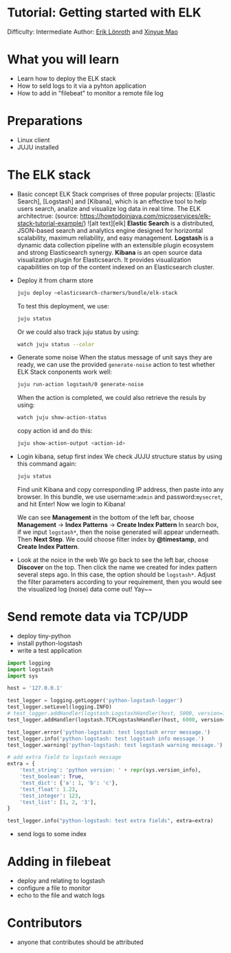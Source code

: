 # Tutorial: Getting started with ELK

Difficulty: Intermediate
Author: [Erik Lönroth] and [Xinyue Mao]

# What you will learn 

* Learn how to deploy the ELK stack
* How to seld logs to it via a pyhton application
* How to add in "filebeat" to monitor a remote file log

# Preparations
* Linux client
* JUJU installed

# The ELK stack
 - Basic concept
   ELK Stack comprises of three popular projects: [Elastic Search], [Logstash] and [Kibana], which is an effective tool to help users search, analize and visualize log data in real time.
   The ELK architectrue:
   (source: https://howtodoinjava.com/microservices/elk-stack-tutorial-example/)
   ![alt text][elk]
   **Elastic Search** is a distributed, JSON-based search and analytics engine designed for horizontal scalability, maximum reliability, and easy management.
   **Logstash** is a dynamic data collection pipeline with an extensible plugin ecosystem and strong Elasticsearch synergy.
   **Kibana** is an open source data visualization plugin for Elasticsearch. It provides visualization capabilities on top of the content indexed on an Elasticsearch cluster.

 - Deploy it from charm store
       
    ```sh
    juju deploy ~elasticsearch-charmers/bundle/elk-stack
    ```
    To test this deployment, we use:
    ```sh
    juju status
    ```
    Or we could also track juju status by using:
    ```sh
    watch juju status --color
    ```
 - Generate some noise
   When the status message of unit says they are ready, we can use the provided `generate-noise` action to test whether ELK Stack conponents work well:
   ```sh
   juju run-action logstash/0 generate-noise
   ```
   When the action is completed, we could also retrieve the resuls by using:
   ```sh
   watch juju show-action-status
   ```
   copy action id and do this:
   ```sh
   juju show-action-output <action-id>
   ```
   
 - Login kibana, setup first index
   We check JUJU structure status by using this command again:
   ```sh
   juju status
   ```
   Find unit Kibana and copy corresponding IP address, then paste into any browser.
   In this bundle, we use username:`admin` and password:`mysecret`, and hit Enter!
   Now we login to Kibana!
   
   We can see **Management** in the bottom of the left bar, choose **Management** -> **Index Patterns** -> **Create Index Pattern**
   In search box, if we input `logstash*`, then the noise generated will appear underneath. Then **Next Step**.
   We could choose filter index by **@timestamp**, and **Create Index Pattern**.
   
 - Look at the noice in the web
   We go back to see the left bar, choose **Discover** on the top. Then click the name we created for index pattern several steps ago. In this case, the option should be `logstash*`.
   Adjust the filter parameters according to your requirement, then you would see the visualized log (noise) data come out! 
   Yay~~
   


# Send remote data via TCP/UDP
 - deploy tiny-python
 - install python-logstash
 - write a test application


```python
import logging
import logstash
import sys

host = '127.0.0.1'

test_logger = logging.getLogger('python-logstash-logger')
test_logger.setLevel(logging.INFO)
# test_logger.addHandler(logstash.LogstashHandler(host, 5000, version=1))
test_logger.addHandler(logstash.TCPLogstashHandler(host, 6000, version=1))

test_logger.error('python-logstash: test logstash error message.')
test_logger.info('python-logstash: test logstash info message.')
test_logger.warning('python-logstash: test logstash warning message.')

# add extra field to logstash message
extra = {
    'test_string': 'python version: ' + repr(sys.version_info),
    'test_boolean': True,
    'test_dict': {'a': 1, 'b': 'c'},
    'test_float': 1.23,
    'test_integer': 123,
    'test_list': [1, 2, '3'],
}

test_logger.info("python-logstash: test extra fields", extra=extra)
```

 - send logs to some index

# Adding in filebeat
 - deploy and relating to logstash
 - configure a file to monitor
 - echo to the file and watch logs

# Contributors
 - anyone that contributes should be attributed

[Erik Lönroth]: http://eriklonroth.wordpress.com
[Xinyue Mao]: http://awesome
[tiny-python]: https://jujucharms.com/new/u/erik-lonroth/tiny-python
[Getting started]: https://docs.jujucharms.com/2.5/en/getting-started
